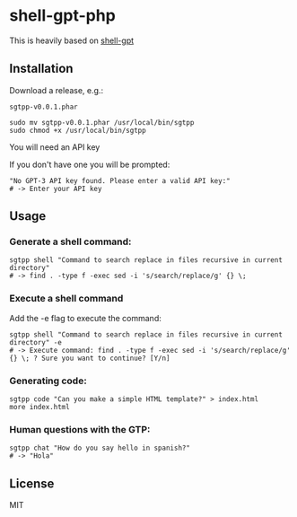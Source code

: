 # shell-gpt-php

This is heavily based on [shell-gpt](https://github.com/TheR1D/shell_gpt)

## Installation

Download a release, e.g.: 
    
    sgtpp-v0.0.1.phar

    sudo mv sgtpp-v0.0.1.phar /usr/local/bin/sgtpp
    sudo chmod +x /usr/local/bin/sgtpp

You will need an API key

If you don't have one you will be prompted: 

    "No GPT-3 API key found. Please enter a valid API key:"
    # -> Enter your API key


## Usage

### Generate a shell command: 

    sgtpp shell "Command to search replace in files recursive in current directory"
    # -> find . -type f -exec sed -i 's/search/replace/g' {} \;

### Execute a shell command

Add the -e flag to execute the command:

    sgtpp shell "Command to search replace in files recursive in current directory" -e
    # -> Execute command: find . -type f -exec sed -i 's/search/replace/g' {} \; ? Sure you want to continue? [Y/n]

### Generating code:

    sgtpp code "Can you make a simple HTML template?" > index.html
    more index.html

### Human questions with the GTP:

    sgtpp chat "How do you say hello in spanish?"
    # -> "Hola"

## License

MIT
